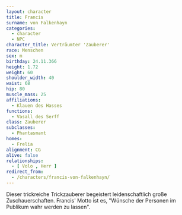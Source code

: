 ```yaml
---
layout: character
title: Francis
surname: von Falkenhayn
categories:
  - character
  - NPC
character_title: Verträumter 'Zauberer'
race: Menschen
sex: m
birthday: 24.11.366
height: 1.72
weight: 60
shoulder_width: 40
waist: 68
hip: 80
muscle_mass: 25
affiliations:
  - Klauen des Hasses
functions:
  - Vasall des Serff
class: Zauberer
subclasses:
  - Phantasmant
homes:
  - Frelia
alignment: CG
alive: false
relationships:
  - [ Volo , Herr ]
redirect_from:
  - /characters/francis-von-falkenhayn/
---
```


Dieser trickreiche Trickzauberer begeistert leidenschaftlich große Zuschauerschaften. Francis' Motto ist es, "Wünsche
der Personen im Publikum wahr werden zu lassen".
